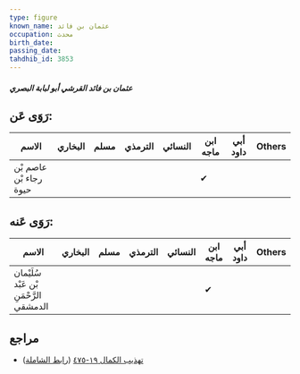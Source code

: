 ```yaml
---
type: figure
known_name: عثمان بن فائد
occupation: محدث
birth_date:
passing_date:
tahdhib_id: 3853
---
```

##### عثمان بن فائد القرشي أبو لبابة البصري

## رَوَى عَن:
| الاسم                  | البخاري | مسلم | الترمذي | النسائي | ابن ماجه | أبي داود | Others |
| ---------------------- | ------- | ---- | ------- | ------- | -------- | -------- | ------ |
| عاصم بْن رجاء بْن حيوة |         |      |         |         | ✔        |          |        |
## رَوَى عَنه:
| الاسم                                   | البخاري | مسلم | الترمذي | النسائي | ابن ماجه | أبي داود | Others |
| --------------------------------------- | ------- | ---- | ------- | ------- | -------- | -------- | ------ |
| سُلَيْمان بْن عَبْد الرَّحْمَنِ الدمشقي |         |      |         |         | ✔        |          |        |
## مراجع
- [تهذيب الكمال ١٩-٤٧٥](obsidian://open?vault=Tahdhib-al-Kamal&file=Figures/٣٨٥٣-عثمان%20بن%20فائد%20القرشي%20أبو%20لبابة%20البصري) ([رابط الشاملة](https://shamela.ws/book/3722/10049))